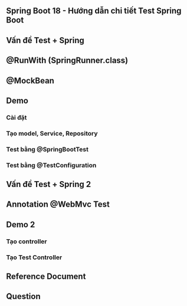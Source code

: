 ## Spring Boot 18 - Hướng dẫn chi tiết Test Spring Boot


## Vấn đề Test + Spring


## @RunWith (SpringRunner.class)


## @MockBean


## Demo

### Cài đặt


### Tạo model, Service, Repository


### Test bằng @SpringBootTest


### Test bằng @TestConfiguration


## Vấn đề Test + Spring 2


## Annotation @WebMvc Test


## Demo 2


### Tạo controller


### Tạo Test Controller



## Reference Document


## Question


